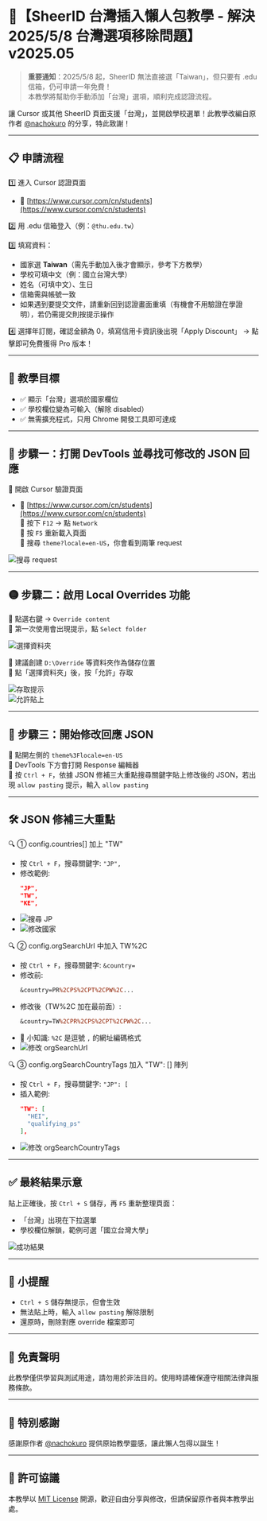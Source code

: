 # 🐳【SheerID 台灣插入懶人包教學 - 解決 2025/5/8 台灣選項移除問題】v2025.05

> **重要通知**：2025/5/8 起，SheerID 無法直接選「Taiwan」，但只要有 .edu 信箱，仍可申請一年免費！  
> 本教學將幫助你手動添加「台灣」選項，順利完成認證流程。

讓 Cursor 或其他 SheerID 頁面支援「台灣」，並開啟學校選單！此教學改編自原作者 [@nachokuro](https://www.threads.com/@nachokuro/post/DJYS_BGyoTO?xmt=AQF0iT5FX2nWXu9Ke18fXYs1b5RNnyvtjXmxtKv34Yd9hw) 的分享，特此致謝！

---

## 📋 申請流程

1️⃣ 進入 Cursor 認證頁面  
   - 🔗 [https://www.cursor.com/cn/students](https://www.cursor.com/cn/students)

2️⃣ 用 .edu 信箱登入（例：`@thu.edu.tw`）

3️⃣ 填寫資料：  
   - 國家選 **Taiwan**（需先手動加入後才會顯示，參考下方教學）  
   - 學校可填中文（例：國立台灣大學）  
   - 姓名（可填中文）、生日  
   - 信箱需與帳號一致  
   - 如果遇到要提交文件，請重新回到認證畫面重填（有機會不用驗證在學證明），若仍需提交則按提示操作

4️⃣ 選擇年訂閱，確認金額為 0，填寫信用卡資訊後出現「Apply Discount」 → 點擊即可免費獲得 Pro 版本！

---

## 🎯 教學目標

- ✅ 顯示「台灣」選項於國家欄位
- ✅ 學校欄位變為可輸入（解除 disabled）
- ✅ 無需擴充程式，只用 Chrome 開發工具即可達成

---

## 📘 步驟一：打開 DevTools 並尋找可修改的 JSON 回應

🔹 開啟 Cursor 驗證頁面  
   - 🔗 [https://www.cursor.com/cn/students](https://www.cursor.com/cn/students)  
🔹 按下 `F12` → 點 `Network`  
🔹 按 `F5` 重新載入頁面  
🔹 搜尋 `theme?locale=en-US`，你會看到兩筆 request  

![搜尋 request](cursor_img/1.png)

---

## 🟡 步驟二：啟用 Local Overrides 功能

🔹 點選右鍵 → `Override content`  
🔹 第一次使用會出現提示，點 `Select folder`  

![選擇資料夾](cursor_img/2.png)

🔹 建議創建 `D:\Override` 等資料夾作為儲存位置  
🔹 點「選擇資料夾」後，按「允許」存取  

![存取提示](cursor_img/3.png)  
![允許貼上](cursor_img/4.png)

---

## 🧩 步驟三：開始修改回應 JSON

🔹 點開左側的 `theme%3Flocale=en-US`  
🔹 DevTools 下方會打開 Response 編輯器  
🔹 按 `Ctrl + F`，依據 JSON 修補三大重點搜尋關鍵字貼上修改後的 JSON，若出現 `allow pasting` 提示，輸入 `allow pasting`

---

## 🛠 JSON 修補三大重點

🔍 ① config.countries[] 加上 "TW"  
   - 按 `Ctrl + F`，搜尋關鍵字: `"JP",`  
   - 修改範例:  
     ```json
     "JP",
     "TW",
     "KE",
     ```
   - ![搜尋 JP](cursor_img/5.png)  
   - ![修改國家](cursor_img/6.png)

🔍 ② config.orgSearchUrl 中加入 TW%2C  
   - 按 `Ctrl + F`，搜尋關鍵字: `&country=`  
   - 修改前:  
     ```perl
     &country=PR%2CPS%2CPT%2CPW%2C...
     ```
   - 修改後（TW%2C 加在最前面）:  
     ```perl
     &country=TW%2CPR%2CPS%2CPT%2CPW%2C...
     ```
   - 📘 小知識: `%2C` 是逗號 `,` 的網址編碼格式  
   - ![修改 orgSearchUrl](cursor_img/7.png)

🔍 ③ config.orgSearchCountryTags 加入 "TW": [] 陣列  
   - 按 `Ctrl + F`，搜尋關鍵字: `"JP": [`  
   - 插入範例:  
     ```json
     "TW": [
       "HEI",
       "qualifying_ps"
     ],
     ```
   - ![修改 orgSearchCountryTags](cursor_img/8.png)

---

## ✅ 最終結果示意

貼上正確後，按 `Ctrl + S` 儲存，再 `F5` 重新整理頁面：  
- 「台灣」出現在下拉選單  
- 學校欄位解鎖，範例可選「國立台灣大學」  

![成功結果](cursor_img/9.png)

---

## 🧠 小提醒

- `Ctrl + S` 儲存無提示，但會生效  
- 無法貼上時，輸入 `allow pasting` 解除限制  
- 還原時，刪除對應 override 檔案即可

---

## 📝 免責聲明

此教學僅供學習與測試用途，請勿用於非法目的。使用時請確保遵守相關法律與服務條款。

---

## 🙏 特別感謝

感謝原作者 [@nachokuro](https://www.threads.com/@nachokuro/post/DJYS_BGyoTO?xmt=AQF0iT5FX2nWXu9Ke18fXYs1b5RNnyvtjXmxtKv34Yd9hw) 提供原始教學靈感，讓此懶人包得以誕生！

---

## 📄 許可協議

本教學以 [MIT License](https://opensource.org/licenses/MIT) 開源，歡迎自由分享與修改，但請保留原作者與本教學出處。
